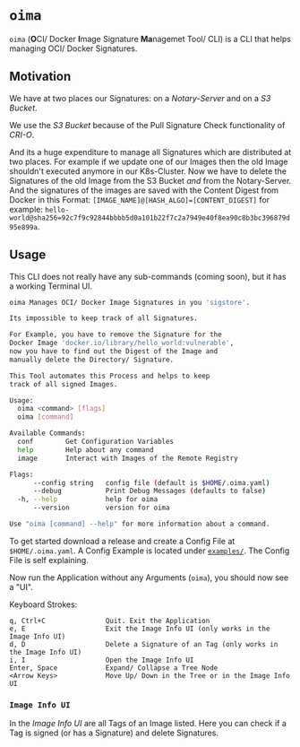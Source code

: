 # `oima`

`oima` (**O**CI/ Docker **I**mage Signature **Ma**nagemet Tool/ CLI) is a CLI that helps managing OCI/ Docker Signatures.

## Motivation

We have at two places our Signatures: on a _Notary-Server_ and on a _S3 Bucket_.

We use the _S3 Bucket_ because of the Pull Signature Check functionality of _CRI-O_.

And its a huge expenditure to manage all Signatures which are distributed at two places.
For example if we update one of our Images then the old Image shouldn't executed anymore in our K8s-Cluster.
Now we have to delete the Signatures of the old Image from the S3 Bucket _and_ from the Notary-Server.
And the signatures of the images are saved with the Content Digest from Docker in this Format:
`[IMAGE_NAME]@[HASH_ALGO]=[CONTENT_DIGEST]` for example: `hello-world@sha256=92c7f9c92844bbbb5d0a101b22f7c2a7949e40f8ea90c8b3bc396879d95e899a`.


## Usage

This CLI does not really have any sub-commands (coming soon), but it has a working Terminal UI.

```bash
oima Manages OCI/ Docker Image Signatures in you 'sigstore'.

Its impossible to keep track of all Signatures.

For Example, you have to remove the Signature for the
Docker Image 'docker.io/library/hello_world:vulnerable',
now you have to find out the Digest of the Image and
manually delete the Directory/ Signature.

This Tool automates this Process and helps to keep
track of all signed Images.

Usage:
  oima <command> [flags]
  oima [command]

Available Commands:
  conf        Get Configuration Variables
  help        Help about any command
  image       Interact with Images of the Remote Registry

Flags:
      --config string   config file (default is $HOME/.oima.yaml)
      --debug           Print Debug Messages (defaults to false)
  -h, --help            help for oima
      --version         version for oima

Use "oima [command] --help" for more information about a command.
```

To get started download a release and create a Config File at `$HOME/.oima.yaml`.
A Config Example is located under [`examples/`](examples/oima.yaml).
The Config File is self explaining.

Now run the Application without any Arguments (`oima`), you should now see a "UI".

Keyboard Strokes:
```
q, Ctrl+C               Quit. Exit the Application
e, E                    Exit the Image Info UI (only works in the Image Info UI)
d, D                    Delete a Signature of an Tag (only works in the Image Info UI)
i, I                    Open the Image Info UI
Enter, Space            Expand/ Collapse a Tree Node
<Arrow Keys>            Move Up/ Down in the Tree or in the Image Info UI
```


### `Image Info UI`

In the _Image Info UI_ are all Tags of an Image listed.
Here you can check if a Tag is signed (or has a Signature) and delete Signatures.